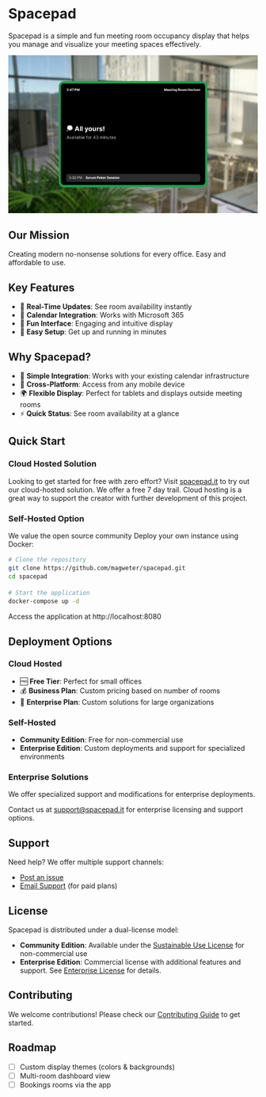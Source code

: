 # Spacepad

Spacepad is a simple and fun meeting room occupancy display that helps you manage and visualize your meeting spaces effectively.

![Spacepad - Screenshot](assets/screenshot.png)

## Our Mission

Creating modern no-nonsense solutions for every office. Easy and affordable to use.

## Key Features

- 🔄 **Real-Time Updates**: See room availability instantly
- 📅 **Calendar Integration**: Works with Microsoft 365
- 🎨 **Fun Interface**: Engaging and intuitive display
- 🚀 **Easy Setup**: Get up and running in minutes

## Why Spacepad?

- 🔌 **Simple Integration**: Works with your existing calendar infrastructure
- 📱 **Cross-Platform**: Access from any mobile device
- 🌍 **Flexible Display**: Perfect for tablets and displays outside meeting rooms
- ⚡ **Quick Status**: See room availability at a glance

## Quick Start

### Cloud Hosted Solution
Looking to get started for free with zero effort? Visit [spacepad.it](https://spacepad.it) to try out our cloud-hosted solution. We offer a free 7 day trail.
Cloud hosting is a great way to support the creator with further development of this project.

### Self-Hosted Option
We value the open source community
Deploy your own instance using Docker:

```bash
# Clone the repository
git clone https://github.com/magweter/spacepad.git
cd spacepad

# Start the application
docker-compose up -d
```

Access the application at http://localhost:8080

## Deployment Options

### Cloud Hosted
- 🆓 **Free Tier**: Perfect for small offices
- 💰 **Business Plan**: Custom pricing based on number of rooms
- 🌟 **Enterprise Plan**: Custom solutions for large organizations

### Self-Hosted
- **Community Edition**: Free for non-commercial use
- **Enterprise Edition**: Custom deployments and support for specialized environments

### Enterprise Solutions
We offer specialized support and modifications for enterprise deployments.

Contact us at support@spacepad.it for enterprise licensing and support options.

## Support

Need help? We offer multiple support channels:
- [Post an issue](https://github.com/magweter/spacepad/issues)
- [Email Support](mailto:support@spacepad.it) (for paid plans)

## License

Spacepad is distributed under a dual-license model:

- **Community Edition**: Available under the [Sustainable Use License](LICENSE) for non-commercial use
- **Enterprise Edition**: Commercial license with additional features and support. See [Enterprise License](LICENSE_EE.md) for details.

## Contributing

We welcome contributions! Please check our [Contributing Guide](CONTRIBUTING.md) to get started.

## Roadmap

- [ ] Custom display themes (colors & backgrounds)
- [ ] Multi-room dashboard view
- [ ] Bookings rooms via the app